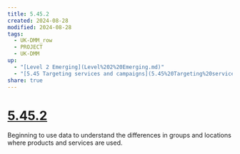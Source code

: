 ```yaml
---
title: 5.45.2
created: 2024-08-28
modified: 2024-08-28
tags:
  - UK-DMM_row
  - PROJECT
  - UK-DMM
up:
  - "[Level 2 Emerging](Level%202%20Emerging.md)"
  - "[5.45 Targeting services and campaigns](5.45%20Targeting%20services%20and%20campaigns.md)"
share: true
---
```

# [5.45.2](5.45.2.md)

Beginning to use data to understand the differences in groups and locations where products and services are used.
